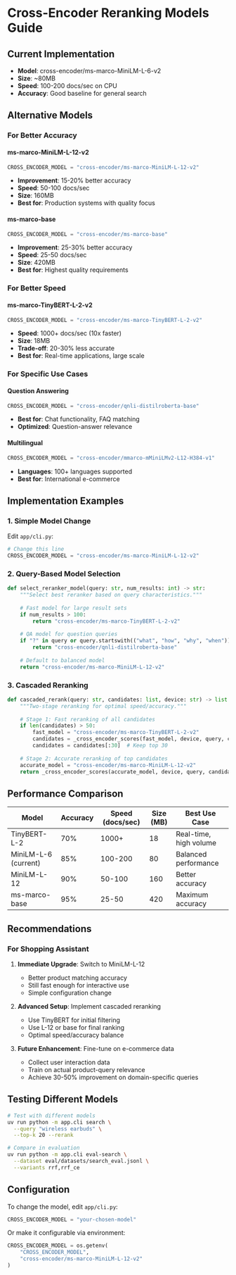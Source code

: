 # Cross-Encoder Reranking Models Guide

## Current Implementation
- **Model**: cross-encoder/ms-marco-MiniLM-L-6-v2
- **Size**: ~80MB
- **Speed**: 100-200 docs/sec on CPU
- **Accuracy**: Good baseline for general search

## Alternative Models

### For Better Accuracy

#### ms-marco-MiniLM-L-12-v2
```python
CROSS_ENCODER_MODEL = "cross-encoder/ms-marco-MiniLM-L-12-v2"
```
- **Improvement**: 15-20% better accuracy
- **Speed**: 50-100 docs/sec
- **Size**: 160MB
- **Best for**: Production systems with quality focus

#### ms-marco-base
```python
CROSS_ENCODER_MODEL = "cross-encoder/ms-marco-base"
```
- **Improvement**: 25-30% better accuracy
- **Speed**: 25-50 docs/sec
- **Size**: 420MB
- **Best for**: Highest quality requirements

### For Better Speed

#### ms-marco-TinyBERT-L-2-v2
```python
CROSS_ENCODER_MODEL = "cross-encoder/ms-marco-TinyBERT-L-2-v2"
```
- **Speed**: 1000+ docs/sec (10x faster)
- **Size**: 18MB
- **Trade-off**: 20-30% less accurate
- **Best for**: Real-time applications, large scale

### For Specific Use Cases

#### Question Answering
```python
CROSS_ENCODER_MODEL = "cross-encoder/qnli-distilroberta-base"
```
- **Best for**: Chat functionality, FAQ matching
- **Optimized**: Question-answer relevance

#### Multilingual
```python
CROSS_ENCODER_MODEL = "cross-encoder/mmarco-mMiniLMv2-L12-H384-v1"
```
- **Languages**: 100+ languages supported
- **Best for**: International e-commerce

## Implementation Examples

### 1. Simple Model Change
Edit `app/cli.py`:
```python
# Change this line
CROSS_ENCODER_MODEL = "cross-encoder/ms-marco-MiniLM-L-12-v2"
```

### 2. Query-Based Model Selection
```python
def select_reranker_model(query: str, num_results: int) -> str:
    """Select best reranker based on query characteristics."""
    
    # Fast model for large result sets
    if num_results > 100:
        return "cross-encoder/ms-marco-TinyBERT-L-2-v2"
    
    # QA model for question queries
    if "?" in query or query.startswith(("what", "how", "why", "when")):
        return "cross-encoder/qnli-distilroberta-base"
    
    # Default to balanced model
    return "cross-encoder/ms-marco-MiniLM-L-12-v2"
```

### 3. Cascaded Reranking
```python
def cascaded_rerank(query: str, candidates: list, device: str) -> list:
    """Two-stage reranking for optimal speed/accuracy."""
    
    # Stage 1: Fast reranking of all candidates
    if len(candidates) > 50:
        fast_model = "cross-encoder/ms-marco-TinyBERT-L-2-v2"
        candidates = _cross_encoder_scores(fast_model, device, query, candidates)
        candidates = candidates[:30]  # Keep top 30
    
    # Stage 2: Accurate reranking of top candidates
    accurate_model = "cross-encoder/ms-marco-MiniLM-L-12-v2"
    return _cross_encoder_scores(accurate_model, device, query, candidates)
```

## Performance Comparison

| Model | Accuracy | Speed (docs/sec) | Size (MB) | Best Use Case |
|-------|----------|------------------|-----------|---------------|
| TinyBERT-L-2 | 70% | 1000+ | 18 | Real-time, high volume |
| MiniLM-L-6 (current) | 85% | 100-200 | 80 | Balanced performance |
| MiniLM-L-12 | 90% | 50-100 | 160 | Better accuracy |
| ms-marco-base | 95% | 25-50 | 420 | Maximum accuracy |

## Recommendations

### For Shopping Assistant

1. **Immediate Upgrade**: Switch to MiniLM-L-12
   - Better product matching accuracy
   - Still fast enough for interactive use
   - Simple configuration change

2. **Advanced Setup**: Implement cascaded reranking
   - Use TinyBERT for initial filtering
   - Use L-12 or base for final ranking
   - Optimal speed/accuracy balance

3. **Future Enhancement**: Fine-tune on e-commerce data
   - Collect user interaction data
   - Train on actual product-query relevance
   - Achieve 30-50% improvement on domain-specific queries

## Testing Different Models

```bash
# Test with different models
uv run python -m app.cli search \
  --query "wireless earbuds" \
  --top-k 20 --rerank

# Compare in evaluation
uv run python -m app.cli eval-search \
  --dataset eval/datasets/search_eval.jsonl \
  --variants rrf,rrf_ce
```

## Configuration

To change the model, edit `app/cli.py`:
```python
CROSS_ENCODER_MODEL = "your-chosen-model"
```

Or make it configurable via environment:
```python
CROSS_ENCODER_MODEL = os.getenv(
    "CROSS_ENCODER_MODEL", 
    "cross-encoder/ms-marco-MiniLM-L-12-v2"
)
```